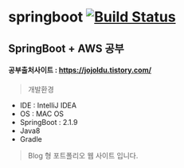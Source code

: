 # springboot  [![Build Status](https://travis-ci.org/jaewon0913/springboot.svg?branch=master)](https://travis-ci.org/jaewon0913/springboot)
## SpringBoot + AWS 공부  
#### 공부출처사이트 : https://jojoldu.tistory.com/  

> 개발환경  
* IDE : IntelliJ IDEA  
* OS : MAC OS  
* SpringBoot : 2.1.9  
* Java8  
* Gradle

> Blog 형 포트폴리오 웹 사이트 입니다.